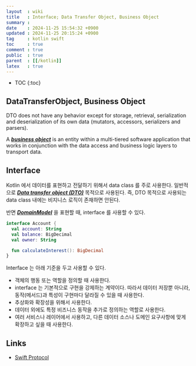 ```yaml
---
layout  : wiki
title   : Interface; Data Transfer Object, Business Object
summary : 
date    : 2024-11-25 15:54:32 +0900
updated : 2024-11-25 20:15:24 +0900
tag     : kotlin swift
toc     : true
comment : true
public  : true
parent  : [[/kotlin]]
latex   : true
---
```

* TOC
{:toc}

## DataTransferObject, Business Object

DTO does not have any behavior except for storage, retrieval, serialization and deserialization of its own data (mutators, accessors, serializers and parsers).

A ___[business object](https://en.wikipedia.org/wiki/Business_object)___ is an entity within a multi-tiered software application that works in conjunction with the data access and business logic layers to transport data.

## Interface

Kotlin 에서 데이터를 표현하고 전달하기 위해서 data class 를 주로 사용한다. 일반적으로 ___[Data transfer object (DTO)](https://en.wikipedia.org/wiki/Data_transfer_object)___ 목적으로 사용된다.
즉, DTO 목적으로 사용되는 data class 내에는 비지니스 로직이 존재하면 안된다. 

반면 ___[DomainModel](https://klarciel.net/wiki/architecture/architecture-domain-model/)___ 을 표현할 때, interface 를 사용할 수 있다.

```kotlin
interface Account {
  val account: String
  val balance: BigDecimal
  val owner: String

  fun calculateInterest(): BigDecimal
}
```

Interface 는 아래 기준을 두고 사용할 수 있다. 

- 객체의 행동 또는 역할을 정의할 때 사용한다.
- interface 는 기본적으로 구현을 강제하는 계약이다. 따라서 데이터 저장뿐 아니라, 동작(메서드)과 특성이 구현마다 달라질 수 있을 때 사용한다.
- 추상화와 확장성을 위해서 사용한다.
- 데이터 외에도 특정 비즈니스 동작을 추가로 정의하는 역할로 사용한다.
- 여러 서비스나 레이어에서 사용하고, 다른 데이터 소스나 도메인 요구사항에 맞게 확장하고 싶을 때 사용한다.

## Links

- [Swift Protocol](https://bbiguduk.gitbook.io/swift/language-guide-1/protocols)